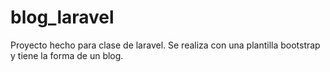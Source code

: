 # blog_laravel

Proyecto hecho para clase de laravel.
Se realiza con una plantilla bootstrap y tiene la forma de un blog.



